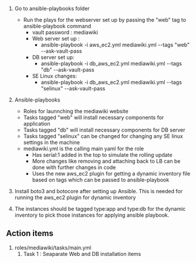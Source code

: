 1. Go to ansible-playbooks folder
    * Run the plays for the webserver set up by passing the "web" tag to ansible-playbook command
        * vault password : mediawiki
        * Web server set up :
            * ansible-playbook -i aws_ec2.yml mediawiki.yml --tags "web" --ask-vault-pass
        * DB server set up:
            *  ansible-playbook -i db_aws_ec2.yml mediawiki.yml --tags "db" --ask-vault-pass
        * SE Linux changes:
            * ansible-playbook -i db_aws_ec2.yml mediawiki.yml --tags "selinux" --ask-vault-pass

2. Ansible-playbooks
    * Roles for launnching the mediawiki website
    * Tasks tagged "web" will install necessary components for application
    * Tasks tagged "db" will install necessary components for DB server
    * Tasks tagged "selinux" can be changed for changing any SE linux settings in the machine
    * mediawiki.yml is the calling main yaml for the role
        * Has serial:1 added in the top to simulate the rolling update
        * More changes like removing and attaching back to LB can be done with further changes in code
        * Uses the new aws_ec2 plugin for getting a dynamic inventory file based on tags which can be passed to ansible-playbook      

3. Install boto3 and botocore after setting up Ansible. This is needed for running the aws_ec2 plugin for dynamic inventory

4. The instances should be tagged type:app and type:db for the dynamic inventory to pick those instances for applying ansible playbook. 


## Action items ##

1. roles/mediawiki/tasks/main.yml 
    1. Task 1 : Seaparate Web and DB installation items